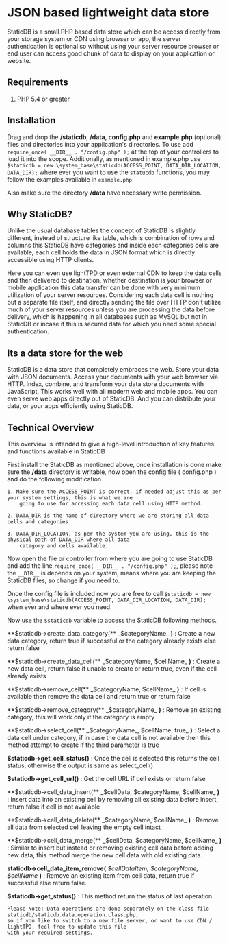 # JSON based lightweight data store

StaticDB is a small PHP based data store which can be access directly from your storage system or CDN using browser or app, 
the server authentication is optional so without using your server resource browser or end user can access 
good chunk of data to display on your application or website.

## Requirements

1. PHP 5.4 or greater

## Installation

Drag and drop the **/staticdb**,  **/data**, **config.php** and **example.php** (optional) files and directories into your application's directories. 
To use add `require_once( __DIR__ . "/config.php" );` at the top of your controllers to load it into the scope. 
Additionally, as mentioned in example.php use `$staticdb = new \system_base\staticdb(ACCESS_POINT, DATA_DIR_LOCATION, DATA_DIR);` 
where ever you want to use the `statucdb` functions, you may follow the examples available in `example.php`

Also make sure the directory **/data** have necessary write permission.

## Why StaticDB?

Unlike the usual database tables the concept of StaticDB is slightly different, instead of structure like table, which is 
combination of rows and columns this StaticDB have categories and inside each categories cells are available, each cell holds 
the data in JSON format which is directly accessible using HTTP clients.

Here you can even use lightTPD or even external CDN to keep the data cells and then delivered to destination, whether destination
is your browser or mobile application this data transfer can be done with very minimum utilization of your server resources. 
Considering each data cell is nothing but a separate file itself, and directly sending the file over HTTP don't utilize 
much of your server resources unless you are processing the data before delivery, which is happening in all databases such 
as MySQL but not in StaticDB or incase if this is secured data for which you need some special authentication.

## Its a data store for the web

StaticDB is a data store that completely embraces the web. Store your data with JSON documents. Access your documents 
with your web browser via HTTP. Index, combine, and transform your data store documents with JavaScript. This works well 
with all modern web and mobile apps. You can even serve web apps directly out of StaticDB. And you can distribute your 
data, or your apps efficiently using StaticDB.

## Technical Overview

This overview is intended to give a high-level introduction of key features and functions available in StaticDB

First install the StaticDB as mentioned above, once installation is done make sure the **/data** directory is 
writable, now open the config file ( config.php ) and do the following modification

    1. Make sure the ACCESS_POINT is correct, if needed adjust this as per your system settings, this is what we are 
        going to use for accessing each data cell using HTTP method.

    2. DATA_DIR is the name of directory where we are storing all data cells and categories.

    3. DATA_DIR_LOCATION, as per the system you are using, this is the physical path of DATA_DIR where all data 
        category and cells available. 

Now open the file or controller from where you are going to use StaticDB and add the line `require_once( __DIR__ . "/config.php" );`, 
please note the `__DIR__` is depends on your system, means where you are keeping the StaticDB files, so change if you need to.

Once the config file is included now you are free to call `$staticdb = new \system_base\staticdb(ACCESS_POINT, DATA_DIR_LOCATION, DATA_DIR);` when 
ever and where ever you need.

Now use the `$staticdb` variable to access the StaticDB following methods.


**$staticdb->create_data_category(** _$categoryName_ **)** : Create a new data category, return true if successful or 
the category already exists else return false

**$staticdb->create_data_cell(** _$categoryName, $cellName_ **)** : Create a new data cell, return false if unable to create or return true, 
even if the cell already exists

**$staticdb->remove_cell(** _$categoryName, $cellName_ **)** : If cell is available then remove the data cell and return true or return false 

**$staticdb->remove_category(** _$categoryName_ **)** : Remove an existing category, this will work only if the category is empty

**$staticdb->select_cell(** _$categoryName_, $cellName, true_ **)** : Select a data cell under category, if in case the 
data cell is not available then this method attempt to create if the third parameter is true

**$staticdb->get_cell_status()** : Once the cell is selected this returns the cell status, otherwise the output is same as select_cell()

**$staticdb->get_cell_url()** : Get the cell URL if cell exists or return false

**$staticdb->cell_data_insert(** _$cellData, $categoryName, $cellName_ **)** : Insert data into an existing cell by removing all existing data before insert, return false if cell is not available

**$staticdb->cell_data_delete(** _$categoryName, $cellName_ **)** : Remove all data from selected cell leaving the empty cell intact

**$staticdb->cell_data_merge(** _$cellData, $categoryName, $cellName_ **)** : Similar to insert but instead or removing existing cell
data before adding new data, this method merge the new cell data with old existing data.

**staticdb->cell_data_item_remove(** _$cellDataItem, $categoryName, $cellName_ **)** : Remove an existing item from cell data, 
return true if successful else return false.

**$staticdb->get_status()** : This method return the status of last operation.

    Please Note: Data operations are done separately on the class file staticdb/staticdb.data.operation.class.php, 
    so if you like to switch to a new file server, or want to use CDN / lightTPD, feel free to update this file 
    with your required settings.

